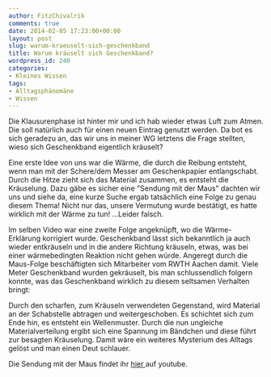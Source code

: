 ```yaml
---
author: FitzChivalrik
comments: true
date: 2014-02-05 17:23:00+00:00
layout: post
slug: warum-kraeuselt-sich-geschenkband
title: Warum kräuselt sich Geschenkband?
wordpress_id: 240
categories:
- Kleines Wissen
tags:
- Alltagsphänomäne
- Wissen
---
```


Die Klausurenphase ist hinter mir und ich hab wieder etwas Luft zum Atmen. Die soll natürlich auch für einen neuen Eintrag genutzt werden. Da bot es sich geradezu an, das wir uns in meiner WG letztens die Frage stellten, wieso sich Geschenkband eigentlich kräuselt?




Eine erste Idee von uns war die Wärme, die durch die Reibung entsteht, wenn man mit der Schere/dem Messer am Geschenkpapier entlangschabt. Durch die Hitze zieht sich das Material zusammen, es entsteht die Kräuselung. Dazu gäbe es sicher eine "Sendung mit der Maus" dachten wir uns und siehe da, eine kurze Suche ergab tatsächlich eine Folge zu genau diesem Thema! Nicht nur das, unsere Vermutung wurde bestätigt, es hatte wirklich mit der Wärme zu tun! ...Leider falsch.




Im selben Video war eine zweite Folge angeknüpft, wo die Wärme-Erklärung korrigiert wurde. Geschenkband lässt sich bekanntlich ja auch wieder entkräuseln und in die andere Richtung kräuseln, etwas, was bei einer wärmebedingten Reaktion nicht gehen würde. Angeregt durch die Maus-Folge beschäftigten sich Mitarbeiter vom RWTH Aachen damit. Viele Meter Geschenkband wurden gekräuselt, bis man schlussendlich folgern konnte, was das Geschenkband wirklich zu diesem seltsamen Verhalten bringt:




Durch den scharfen, zum Kräuseln verwendeten Gegenstand, wird Material an der Schabstelle abtragen und weitergeschoben. Es schichtet sich zum Ende hin, es entsteht ein Wellenmuster. Durch die nun ungleiche Materialverteilung ergibt sich eine Spannung im Bändchen und diese führt zur besagten Kräuselung. Damit wäre ein weiteres Mysterium des Alltags gelöst und man einen Deut schlauer.




Die Sendung mit der Maus findet ihr [hier ](https://www.youtube.com/watch?v=dLZX2uPLyD8)auf youtube.
